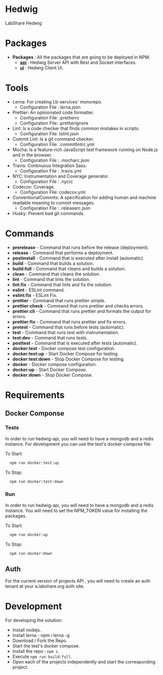 # Hedwig

LabShare Hedwig

# Packages

- **Packages** : All the packages that are going to be deployed in NPM.
  - **[api](packages/api/hedwig-api)** : Hedwig Server API with Rest and Socket
    interfaces.
  - **[ui](packages/ui/hedwig-ui)** : Hedwig Client UI.

# Tools

- Lerna: For creating Lb-services' monorepo.
  - Configuration File : lerna.json
- Prettier: An opinionated code formatter.
  - Configuration File: .prettierrc
  - Configuration File: .prettierignore
- Lint: Is a code checker that finds common mistakes in scripts.
  - Configuration File: tslint.json
- Commit Lint: Is a git command checker.
  - Configuration File: .commitlintrc.yml
- Mocha: Is a feature-rich JavaScript test framework running on Node.js and in
  the browser.
  - Configuration File : .mocharc.json
- Travis: Continuous Integration Sass.
  - Configuration File : .travis.yml
- NYC: Instrumentation and Coverage generator.
  - Configuration File : .nycrc
- Codecov: Coverage.
  - Configuration File: codecov.yml
- ConventionalCommits: A specification for adding human and machine readable
  meaning to commit messages.
  - Configuration File : .releaserc.json
- Husky: Prevent bad git commands.

# Commands

- **prerelease** - Command that runs before the release (deployment).
- **release** - Command that performs a deployment.
- **postinstall** - Command that is executed after install (automatic).
- **build** - Command that builds a solution.
- **build:full** - Command that cleans and builds a solution.
- **clean** - Command that cleans the solution.
- **lint** - Command that lints the solution.
- **lint:fix** - Command that lints and fix the solution.
- **eslint** - ESLint command.
- **eslint:fix** - ESLint Fix.
- **prettier** - Command that runs prettier simple.
- **prettier:check** - Command that runs prettier and checks errors.
- **prettier:cli** - Command that runs prettier and formats the output for
  errors.
- **prettier:fix** - Command that runs prettier and fix errors.
- **pretest** - Command that runs before tests (automatic).
- **test** - Command that runs test with instrumentation.
- **test:dev** - Command that runs tests.
- **posttest** - Command that is executed after tests (automatic).
- **docker:test** - Docker compose test configuration.
- **docker:test:up** - Start Docker Compose for testing.
- **docker:test:down** - Stop Docker Compose for testing.
- **docker** - Docker compose configuration.
- **docker:up** - Start Docker Compose.
- **docker:down** - Stop Docker Compose.

# Requirements

## Docker Componse

### Tests

In order to run hedwig-api, you will need to have a mongodb and a redis
instance. For development you can use the test's docker-compose file:

To Start:

```sh
  npm run docker:test:up
```

To Stop:

```sh
  npm run docker:test:down
```

### Run

In order to run hedwig-api, you will need to have a mongodb and a redis
instance. You will need to set the NPM_TOKEN value for installing the packages.

To Start:

```sh
  npm run docker:up
```

To Stop:

```sh
  npm run docker:down
```

## Auth

For the current version of projects API , you will need to create an auth tenant
at your a.labshare.org auth site.

# Development

For developing the solution:

- Install nodejs.
- Install lerna - npm i lerna -g
- Download / Fork the Repo.
- Start the test's docker compose.
- Install the repo : `npm i`.
- Execute `npm run build:full`.
- Open each of the projects independently and start the corresponding project.